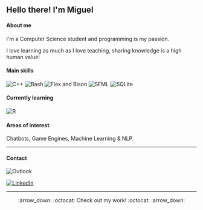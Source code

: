
## Hello there! I'm Miguel

#### About me
I'm a Computer Science student and programming is my passion.

I love learning as much as I love teaching, sharing knowledge is a high human value!

#### Main skills 
![C++](https://img.shields.io/badge/C++-blue?logo=c%2B%2B&logoColor=white&style=flat-square)
![Bash](https://img.shields.io/badge/-Bash-purple?style=flat-square&logo=GNU+bash&logoColor=white)
![Flex and Bison](https://img.shields.io/badge/-Flex%20%26%20Bison-orange?style=flat-square&logo=GNU&logoColor=white)
![SFML](https://img.shields.io/badge/-SFML-green?style=flat-square)
![SQLite](https://img.shields.io/badge/SQLite-gray?logo=sqlite&logoColor=white&style=flat-square)

#### Currently learning
![R](https://img.shields.io/badge/-R-brown?style=flat-square&logo=R&logoColor=white)

#### Areas of interest
Chatbots, Game Engines, Machine Learning & NLP.
***
#### Contact

![Outlook](https://img.shields.io/badge/-miguelmejiajimenez@hotmail.com-blue?&style=flat-square&logo=microsoft%20outlook&logoColor=white)

[![LinkedIn](https://img.shields.io/badge/-LinkedIn-blue?&style=flat-square&logo=linkedin&logoColor=white)](https://www.linkedin.com/in/miguel-mej%C3%ADa-jim%C3%A9nez/?locale=en_US)

---
<p align="center">:arrow_down: :octocat: Check out my work! :octocat: :arrow_down:</p>

<!--
<img src="https://img.shields.io/github/followers/MiguelMJ?label=Follow&style=social">
![My GitHub stats](https://github-readme-stats.vercel.app/api?username=MiguelMJ&show_icons=true&theme=tokyonight)
[![Top Langs](https://github-readme-stats.vercel.app/api/top-langs/?username=MiguelMJ&layout=compact)](https://github.com/MiguelMJ/github-readme-stats)
-->
